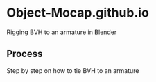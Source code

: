 # Object-Mocap.github.io
Rigging BVH to an armature in Blender


## Process

Step by step on how to tie BVH to an armature

